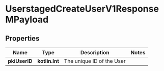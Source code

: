 
# UserstagedCreateUserV1ResponseMPayload

## Properties
| Name | Type | Description | Notes |
| ------------ | ------------- | ------------- | ------------- |
| **pkiUserID** | **kotlin.Int** | The unique ID of the User |  |



